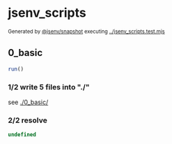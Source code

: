 # jsenv_scripts

<sub>
  Generated by <a href="https://github.com/jsenv/core/tree/main/packages/independent/snapshot">@jsenv/snapshot</a> executing <a href="../jsenv_scripts.test.mjs">../jsenv_scripts.test.mjs</a>
</sub>

## 0_basic

```js
run()
```

### 1/2 write 5 files into "./"

see [./0_basic/](./0_basic/)

### 2/2 resolve

```js
undefined
```